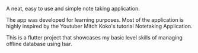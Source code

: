 A neat, easy to use and simple note taking application.

The app was developed for learning purposes. Most of the application is highly inspired by the Youtuber Mitch Koko's tutorial Notetaking Application.

This is a flutter project that showcases my basic level skills of managing offline database using Isar.
